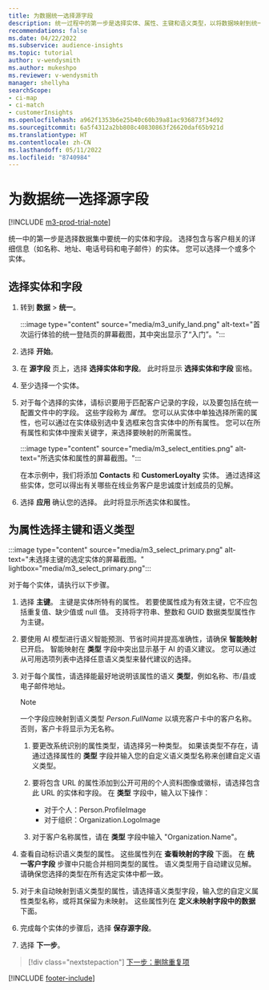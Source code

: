 ```yaml
---
title: 为数据统一选择源字段
description: 统一过程中的第一步是选择实体、属性、主键和语义类型，以将数据映射到统一的客户配置文件。
recommendations: false
ms.date: 04/22/2022
ms.subservice: audience-insights
ms.topic: tutorial
author: v-wendysmith
ms.author: mukeshpo
ms.reviewer: v-wendysmith
manager: shellyha
searchScope:
- ci-map
- ci-match
- customerInsights
ms.openlocfilehash: a962f1353b6e25b40c60b39a81ac936873f34d92
ms.sourcegitcommit: 6a5f4312a2bb808c40830863f26620daf65b921d
ms.translationtype: HT
ms.contentlocale: zh-CN
ms.lasthandoff: 05/11/2022
ms.locfileid: "8740984"
---
```

# <a name="select-source-fields-for-data-unification"></a>为数据统一选择源字段

[!INCLUDE [m3-prod-trial-note](includes/m3-prod-trial-note.md)]

统一中的第一步是选择数据集中要统一的实体和字段。 选择包含与客户相关的详细信息（如名称、地址、电话号码和电子邮件）的实体。 您可以选择一个或多个实体。

## <a name="select-entities-and-fields"></a>选择实体和字段

1. 转到 **数据** > **统一**。

   :::image type="content" source="media/m3_unify_land.png" alt-text="首次运行体验的统一登陆页的屏幕截图，其中突出显示了“入门”。":::

1. 选择 **开始**。

1. 在 **源字段** 页上，选择 **选择实体和字段**。 此时将显示 **选择实体和字段** 窗格。

1. 至少选择一个实体。

1. 对于每个选择的实体，请标识要用于匹配客户记录的字段，以及要包括在统一配置文件中的字段。 这些字段称为 *属性*。 您可以从实体中单独选择所需的属性，也可以通过在实体级别选中复选框来包含实体中的所有属性。 您可以在所有属性和实体中搜索关键字，来选择要映射的所需属性。

   :::image type="content" source="media/m3_select_entities.png" alt-text="所选实体和属性的屏幕截图。":::

   在本示例中，我们将添加 **Contacts** 和 **CustomerLoyalty** 实体。 通过选择这些实体，您可以得出有关哪些在线业务客户是忠诚度计划成员的见解。

1. 选择 **应用** 确认您的选择。 此时将显示所选实体和属性。

## <a name="select-primary-key-and-semantic-type-for-attributes"></a>为属性选择主键和语义类型

   :::image type="content" source="media/m3_select_primary.png" alt-text="未选择主键的选定实体的屏幕截图。" lightbox="media/m3_select_primary.png":::

对于每个实体，请执行以下步骤。

1. 选择 **主键**。 主键是实体所特有的属性。 若要使属性成为有效主键，它不应包括重复值、缺少值或 null 值。 支持将字符串、整数和 GUID 数据类型属性作为主键。

1. 要使用 AI 模型进行语义智能预测、节省时间并提高准确性，请确保 **智能映射** 已开启。 智能映射在 **类型** 字段中突出显示基于 AI 的语义建议。 您可以通过从可用选项列表中选择任意语义类型来替代建议的选择。

1. 对于每个属性，请选择能最好地说明该属性的语义 **类型**，例如名称、市/县或电子邮件地址。

   > [!NOTE]
   > 一个字段应映射到语义类型 *Person.FullName* 以填充客户卡中的客户名称。 否则，客户卡将显示为无名称。

   1. 要更改系统识别的属性类型，请选择另一种类型。 如果该类型不存在，请通过选择属性的 **类型** 字段并输入您的自定义语义类型名称来创建自定义语义类型。

   1. 要将包含 URL 的属性添加到公开可用的个人资料图像或徽标，请选择包含此 URL 的实体和字段。 在 **类型** 字段中，输入以下操作：
      - 对于个人：Person.ProfileImage
      - 对于组织：Organization.LogoImage

   1. 对于客户名称属性，请在 **类型** 字段中输入 "Organization.Name"。

1. 查看自动标识语义类型的属性。 这些属性列在 **查看映射的字段** 下面。 在 **统一客户字段** 步骤中只能合并相同类型的属性。 语义类型用于自动建议见解。 请确保您选择的类型在所有选定实体中都一致。

1. 对于未自动映射到语义类型的属性，请选择语义类型字段，输入您的自定义属性类型名称，或将其保留为未映射。 这些属性列在 **定义未映射字段中的数据** 下面。

1. 完成每个实体的步骤后，选择 **保存源字段**。

1. 选择 **下一步**。

> [!div class="nextstepaction"]
> [下一步：删除重复项](remove-duplicates.md)

[!INCLUDE [footer-include](includes/footer-banner.md)]
